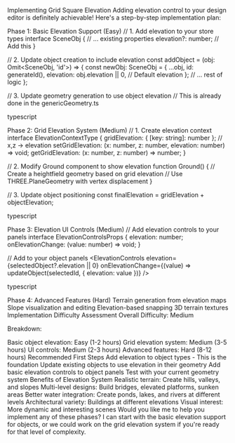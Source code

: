 Implementing Grid Square Elevation
Adding elevation control to your design editor is definitely achievable! Here's a step-by-step implementation plan:

Phase 1: Basic Elevation Support (Easy)
// 1. Add elevation to your store types
interface SceneObj {
// ... existing properties
elevation?: number; // Add this
}

// 2. Update object creation to include elevation
const addObject = (obj: Omit<SceneObj, 'id'>) => {
const newObj: SceneObj = {
...obj,
id: generateId(),
elevation: obj.elevation || 0, // Default elevation
};
// ... rest of logic
};

// 3. Update geometry generation to use object elevation
// This is already done in the genericGeometry.ts

typescript

Phase 2: Grid Elevation System (Medium)
// 1. Create elevation context
interface ElevationContextType {
gridElevation: { [key: string]: number }; // x,z -> elevation
setGridElevation: (x: number, z: number, elevation: number) => void;
getGridElevation: (x: number, z: number) => number;
}

// 2. Modify Ground component to show elevation
function Ground() {
// Create a heightfield geometry based on grid elevation
// Use THREE.PlaneGeometry with vertex displacement
}

// 3. Update object positioning
const finalElevation = gridElevation + objectElevation;

typescript

Phase 3: Elevation UI Controls (Medium)
// Add elevation controls to your panels
interface ElevationControlsProps {
elevation: number;
onElevationChange: (value: number) => void;
}

// Add to your object panels
<ElevationControls
elevation={selectedObject?.elevation || 0}
onElevationChange={(value) => updateObject(selectedId, { elevation: value })}
/>

typescript

Phase 4: Advanced Features (Hard)
Terrain generation from elevation maps
Slope visualization and editing
Elevation-based snapping
3D terrain textures
Implementation Difficulty Assessment
Overall Difficulty: Medium

Breakdown:

Basic object elevation: Easy (1-2 hours)
Grid elevation system: Medium (3-5 hours)
UI controls: Medium (2-3 hours)
Advanced features: Hard (8-12 hours)
Recommended First Steps
Add elevation to object types - This is the foundation
Update existing objects to use elevation in their geometry
Add basic elevation controls to object panels
Test with your current geometry system
Benefits of Elevation System
Realistic terrain: Create hills, valleys, and slopes
Multi-level designs: Build bridges, elevated platforms, sunken areas
Better water integration: Create ponds, lakes, and rivers at different levels
Architectural variety: Buildings at different elevations
Visual interest: More dynamic and interesting scenes
Would you like me to help you implement any of these phases? I can start with the basic elevation support for objects, or we could work on the grid elevation system if you're ready for that level of complexity.
